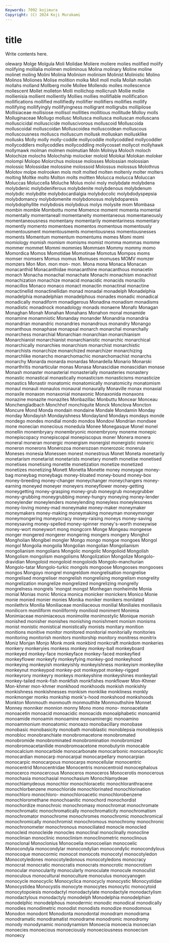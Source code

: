 ```yaml
---
Keywords: 7092 kojimura
Copyright: (C) 2024 Koji Murakami
---
```


# title

Write contents here.



olewarp Molge
Molgula Moli Molidae Moliere moliere molies molified molify molifying molilalia
molimen moliminous Molina molinary Moline moline molinet moling Molini Molinia
Molinism molinism Molinist Molinistic Molino Molinos Moliones Molise molition molka
Moll moll molla Mollah mollah mollahs molland Mollberg molle Mollee
Mollendo molles mollescence mollescent Mollet molleton Molli mollichop mollicrush Mollie
mollie mollienisia mollient molliently Mollies mollies mollifiable mollification mollifications mollified
mollifiedly mollifier mollifiers mollifies mollify mollifying mollifyingly mollifyingness molligrant molligrubs
mollipilose Mollisiaceae mollisiose mollisol mollities mollitious mollitude Molloy molls Molluginaceae
Mollugo mollusc Mollusca mollusca molluscan molluscans molluscicidal molluscicide molluscivorous molluscoid
Molluscoida molluscoidal molluscoidan Molluscoidea molluscoidean molluscous molluscousness molluscs molluscum mollusk
molluskan mollusklike mollusks Molly molly molly-coddle mollycoddle mollycoddled mollycoddler mollycoddlers
mollycoddles mollycoddling mollycosset mollycot mollyhawk mollymawk molman molmen molmutian Moln
Molniya Moloch moloch Molochize molochs Molochship molocker moloid Molokai Molokan
moloker molompi Molopo Molorchus molosse molosses Molossian molossian molossic Molossidae
molossine molossoid Molossus molossus Molothrus Molotov molpe molrooken mols molt
molted molten moltenly molter molters molting Moltke molto Molton molts
moltten Molucca molucca Moluccan Moluccas Moluccella Moluche Molus molvi moly
molybdate molybdena molybdenic molybdeniferous molybdenite molybdenous molybdenum molybdic molybdite molybdocardialgia
molybdocolic molybdodyspepsia molybdomancy molybdomenite molybdonosus molybdoparesis molybdophyllite molybdosis molybdous molys
molysite mom Mombasa mombin momble Mombottu mome Momence moment momenta
momental momentally momentaneall momentaneity momentaneous momentaneously momentaneousness momentany momentarily momentariness
momentary momently momento momentoes momentos momentous momentously momentousment momentousments momentousness
momentousnesses moments Momentum momentum momentums momes Momi momi momiology momish
momism momisms momist momma mommas momme mommer mommet Mommi mommies
Mommsen Mommy mommy momo Momordica Momos Momotidae Momotinae Momotus Mompos
moms momser momsers Momus momus Momuses momuses MOMV momzer momzers
Mon Mon. mon mon- mon. Mona mona Monaca Monacan monacanthid
Monacanthidae monacanthine monacanthous monacetin monach Monacha monachal monachate Monachi monachism
monachist monachization monachize monacid monacidic monacids monacillo monacillos Monaco monaco
monact monactin monactinal monactine monactinellid monactinellidan monad monadal monadelph Monadelphia
monadelphia monadelphian monadelphous monades monadic monadical monadically monadiform monadigerous Monadina
monadism monadisms monadistic monadnock monadology monads monaene Monafo Monagan Monaghan
Monah Monahan Monahans Monahon monal monamide monamine monamniotic Monanday monander
Monandria monandria monandrian monandric monandries monandrous monandry Monango monanthous monaphase
monapsal monarch monarchal monarchally monarchess monarchial Monarchian monarchian monarchianism Monarchianist
monarchianist monarchianistic monarchic monarchical monarchically monarchies monarchism monarchist monarchistic monarchists
monarchize monarchized monarchizer monarchizing monarchlike monarcho monarchomachic monarchomachist monarchs monarchy
Monarda monarda monardas Monardella Monario Monarski monarthritis monarticular monas Monasa
Monascidiae monascidian monase Monash monaster monasterial monasterially monasteries monastery monastic
monastical monastically monasticism monasticisms monasticize monastics Monastir monatomic monatomically monatomicity
monatomism monaul monauli monaulos monaural monaurally Monaville monax monaxial monaxile
monaxon monaxonial monaxonic Monaxonida monaxons monazine monazite monazites Monbazillac Monbuttu
Moncear Monceau Monchengladbach Monchhof monchiquite Monck Monclova Moncton Moncure Mond
Monda mondain mondaine Mondale Mondamin Monday monday Mondayish Mondayishness Mondayland
Mondays mondays monde mondego mondes mondial mondo mondos Mondovi Mondrian
mondsee mone monecian monecious monedula Monee Monegasque Monel monel monellin
monembryary monembryonic monembryony moneme monepic monepiscopacy monepiscopal monepiscopus moner Monera
monera moneral moneran monergic monergism monergist monergistic moneric moneron monerons
Monerozoa monerozoan monerozoic monerula Moneses monesia Monessen monest monestrous Monet
Moneta monetarily monetarism monetarist monetarists monetary moneth monetise monetised monetises
monetising monetite monetization monetize monetized monetizes monetizing Monett Monetta Monette
money moneyage money-bag moneybag moneybags money-bloated money-bound money-box money-breeding money-changer
moneychanger moneychangers money-earning moneyed moneyer moneyers moneyflower money-getting moneygetting money-grasping
money-grub moneygrub moneygrubber money-grubbing moneygrubbing money-hungry moneying money-lender moneylender moneylenders
moneylending moneyless moneylessness money-loving money-mad moneymake money-maker moneymaker moneymakers money-making
moneymaking moneyman moneymonger moneymongering moneyocracy money-raising moneys money-saving moneysaving money-spelled
money-spinner money's-worth moneywise money-wort moneywort mong mongcorn Monge Mongeau mongeese
monger mongered mongerer mongering mongers mongery Monghol Mongholian Mongibel mongler
Mongo mongo mongoe mongoes Mongol mongol Mongolia mongolia Mongolian mongolian
Mongolianism mongolianism mongolians Mongolic mongolic Mongolioid Mongolish Mongolism mongolism mongolisms
Mongolization Mongolize Mongolo-dravidian Mongoloid mongoloid mongoloids Mongolo-manchurian Mongolo-tatar Mongolo-turkic mongols
mongoose Mongooses mongooses mongos Mongoyo mongrel mongreldom mongrelisation mongrelise mongrelised
mongreliser mongrelish mongrelising mongrelism mongrelity mongrelization mongrelize mongrelized mongrelizing mongrelly
mongrelness mongrels 'mongst mongst Monhegan monheimite Monia monial Monias monic
Monica monica monicker monickers Monico Monie monie monied monier monies
Monika moniker monikers monilated monilethrix Monilia Moniliaceae moniliaceous monilial Moniliales
moniliasis monilicorn moniliform moniliformly monilioid moniment Monimia Monimiaceae monimiaceous monimolite
monimostylic Monique monish monished monisher monishes monishing monishment monism monisms
monist monistic monistical monistically monists monitary monition monitions monitive monitor
monitored monitorial monitorially monitories monitoring monitorish monitors monitorship monitory monitress
monitrix Moniz Monjan Monjo Monk monk monkbird monkcraft monkdom monkeries
monkery monkeryies monkess monkey monkey-ball monkeyboard monkeyed monkey-face monkeyface monkey-faced
monkeyfied monkeyflower monkeyfy monkeyfying monkey-god monkeyhood monkeying monkeyish monkeyishly monkeyishness
monkeyism monkeylike monkeynut monkeypod monkey-pot monkeypot monkey-rigged monkeyrony monkeyry monkeys
monkeyshine monkeyshines monkeytail monkey-tailed monk-fish monkfish monkfishes monkflower Mon-Khmer Mon-khmer
mon-khmer monkhood monkhoods monkish monkishly monkishness monkishnesses monkism monklike monkliness
monkly monkmonger monks monkship monk's-hood monkshood monkshoods Monkton Monmouth monmouth
monmouthite Monmouthshire Monnet Monney monniker monnion monny Mono mono mono-
monoacetate monoacetin monoacid monoacidic monoacids monoalphabetic monoamid monoamide monoamin monoamine
monoaminergic monoamino monoammonium monoatomic monoazo monobacillary monobase monobasic monobasicity monobath
monoblastic monoblepsia monoblepsis monobloc monobranchiate monobromacetone monobromated monobromide monobrominated monobromination
monobromized monobromoacetanilide monobromoacetone monobutyrin monocable monocalcium monocarbide monocarbonate monocarbonic monocarboxylic
monocardian monocarp monocarpal monocarpellary monocarpian monocarpic monocarpous monocarps monocellular monocentric
monocentrid Monocentridae Monocentris monocentroid monocephalous monocerco monocercous Monoceros monoceros Monocerotis
monocerous monochasia monochasial monochasium Monochlamydeae monochlamydeous monochlor monochloracetic monochloranthracene monochlorbenzene
monochloride monochlorinated monochlorination monochloro monochloro- monochloroacetic monochlorobenzene monochloromethane monochoanitic monochord
monochordist monochordize monochroic monochromasy monochromat monochromate monochromatic monochromatically monochromaticity monochromatism
monochromator monochrome monochromes monochromic monochromical monochromically monochromist monochromous monochromy monochronic
monochronometer monochronous monociliated monocle monocled monocleid monocleide monocles monoclinal monoclinally
monocline monoclinian monoclinic monoclinism monoclinometric monoclinous monoclonal Monoclonius Monocoelia monocoelian
monocoelic Monocondyla monocondylar monocondylian monocondylic monocondylous monocoque monocormic monocot monocots
monocotyl monocotyledon Monocotyledones monocotyledonous monocotyledons monocracy monocrat monocratic monocratis monocrats
monocrotic monocrotism monocular monocularity monocularly monoculate monocule monoculist monoculous monocultural
monoculture monoculus monocyanogen monocycle monocyclic Monocyclica monocycly monocystic Monocystidae Monocystidea
Monocystis monocyte monocytes monocytic monocytoid monocytopoiesis monodactyl monodactylate monodactyle monodactylism
monodactylous monodactyly monodelph Monodelphia monodelphian monodelphic monodelphous monodermic monodic monodical
monodically monodies monodimetric monodist monodists monodize monodomous Monodon monodont Monodonta
monodontal monodram monodrama monodramatic monodramatist monodrame monodromic monodromy monody monodynamic
monodynamism Monoecia monoecia monoecian monoecies monoecious monoeciously monoeciousness monoecism monoecy
